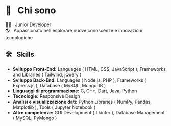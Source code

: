 # 💫 &nbsp; Chi sono
👨‍💻 &nbsp; Junior Developer  
🌎 &nbsp; Appassionato nell'esplorare nuove conoscenze e innovazioni tecnologiche

## 🛠️ &nbsp; Skills
- **Sviluppo Front-End:** Languages ( HTML, CSS, JavaScript ), Frameworks and Libraries ( Tailwind, jQuery )
- **Sviluppo Back-End:** Languages ( Node.js, PHP ), Frameworks ( Express.js ), Database ( MySQL, MongoDB )
- **Linguaggi di programmazione:** C, C++, Dart, Java, Python
- **Tecnologie:** Responsive Design
- **Analisi e visualizzazione dati:** Python Libraries ( NumPy, Pandas, Matplotlib ), Tools ( Jupyter Notebook )
- **Altre competenze:** GUI Development ( Tkinter ), Database Management ( MySQL, PyMongo )
